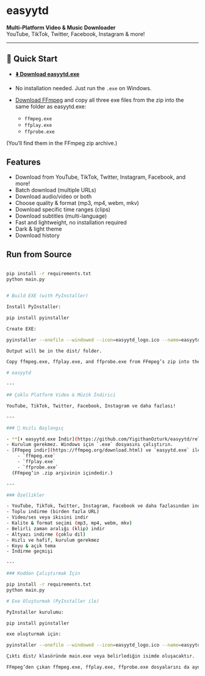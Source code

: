 # easyytd

**Multi-Platform Video & Music Downloader**  
YouTube, TikTok, Twitter, Facebook, Instagram & more!

---

## 🚀 Quick Start

- **[⬇️ Download easyytd.exe](https://github.com/YigithanOzturk/easyytd/releases/latest)**
- No installation needed. Just run the `.exe` on Windows.
- [Download FFmpeg](https://ffmpeg.org/download.html) and copy all three exe files from the zip into the same folder as easyytd.exe:

    - `ffmpeg.exe`
    - `ffplay.exe`
    - `ffprobe.exe`

(You’ll find them in the FFmpeg zip archive.)

## Features

- Download from YouTube, TikTok, Twitter, Instagram, Facebook, and more!
- Batch download (multiple URLs)
- Download audio/video or both
- Choose quality & format (mp3, mp4, webm, mkv)
- Download specific time ranges (clips)
- Download subtitles (multi-language)
- Fast and lightweight, no installation required
- Dark & light theme
- Download history

## Run from Source

```sh

pip install -r requirements.txt
python main.py


# Build EXE (with PyInstaller)

Install PyInstaller:

pip install pyinstaller

Create EXE:

pyinstaller --onefile --windowed --icon=easyytd_logo.ico --name=easyytd main.py

Output will be in the dist/ folder.

Copy ffmpeg.exe, ffplay.exe, and ffprobe.exe from FFmpeg’s zip into the same folder as your EXE.

# easyytd

---

## Çoklu Platform Video & Müzik İndirici

YouTube, TikTok, Twitter, Facebook, Instagram ve daha fazlası!

---

### 🚀 Hızlı Başlangıç

- **[⬇️ easyytd.exe İndir](https://github.com/YigithanOzturk/easyytd/releases/latest)**
- Kurulum gerekmez. Windows için `.exe` dosyasını çalıştırın.
- [FFmpeg indir](https://ffmpeg.org/download.html) ve `easyytd.exe` ile aynı klasöre **şu üç dosyayı ekleyin**:
    - `ffmpeg.exe`
    - `ffplay.exe`
    - `ffprobe.exe`
  (FFmpeg’in .zip arşivinin içindedir.)

---

### Özellikler

- YouTube, TikTok, Twitter, Instagram, Facebook ve daha fazlasından indirme
- Toplu indirme (birden fazla URL)
- Video/ses veya ikisini indir
- Kalite & format seçimi (mp3, mp4, webm, mkv)
- Belirli zaman aralığı (klip) indir
- Altyazı indirme (çoklu dil)
- Hızlı ve hafif, kurulum gerekmez
- Koyu & açık tema
- İndirme geçmişi

---

### Koddan Çalıştırmak İçin

pip install -r requirements.txt
python main.py

# Exe Oluşturmak (PyInstaller ile)

PyInstaller kurulumu:

pip install pyinstaller

exe oluşturmak için:

pyinstaller --onefile --windowed --icon=easyytd_logo.ico --name=easyytd main.py

Çıktı dist/ klasöründe main.exe veya belirlediğin isimde oluşacaktır.

FFmpeg’den çıkan ffmpeg.exe, ffplay.exe, ffprobe.exe dosyalarını da aynı klasöre ekle.
